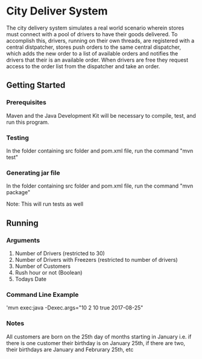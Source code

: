 # City Deliver System

The city delivery system simulates a real world scenario wherein stores must connect 
with a pool of drivers to have their goods delivered. To accomplish this, drivers, running
on their own threads, are registered with a central distpatcher, stores push orders to the
same central dispatcher, which adds the new order to a list of available orders and notifies
the drivers that their is an available order. When drivers are free they request access to
the order list from the dispatcher and take an order. 

## Getting Started

### Prerequisites

Maven and the Java Development Kit will be necessary to compile, test, and run this program. 

### Testing

In the folder containing src folder and pom.xml file, run the command "mvn test"

### Generating jar file

In the folder containing src folder and pom.xml file, run the command "mvn package"

Note: This will run tests as well

## Running 

### Arguments

1. Number of Drivers (restricted to 30)
2. Number of Drivers with Freezers (restricted to number of drivers)
3. Number of Customers 
4. Rush hour or not (Boolean)
5. Todays Date

### Command Line Example

'mvn exec:java -Dexec.args="10 2 10 true 2017-08-25"

### Notes

All customers are born on the 25th day of months starting in January i.e. if there is one customer
their birthday is on January 25th, if there are two, their birthdays are January and Februrary 25th, etc

